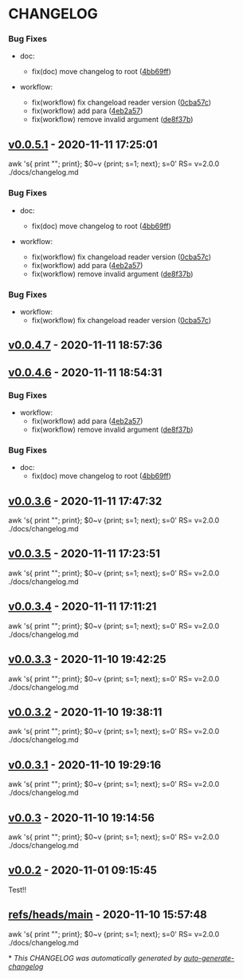 # CHANGELOG

### Bug Fixes

- doc:
  - fix(doc) move changelog to root ([4bb69ff](https://github.com/MarcoFaul/diw/commit/4bb69ff0d7d76e7cfcb1502db9042032842dd25f))

- workflow:
  - fix(workflow) fix changeload reader version ([0cba57c](https://github.com/MarcoFaul/diw/commit/0cba57c1c4e8bf40d7a4defd1326cf483f19ba57))
  - fix(workflow) add para ([4eb2a57](https://github.com/MarcoFaul/diw/commit/4eb2a573230fa3f3292723c24f29839c3c209c54))
  - fix(workflow) remove invalid argument ([de8f37b](https://github.com/MarcoFaul/diw/commit/de8f37b253a8f55c3558ca62cd5bf73bb8e5c9c0))

## [v0.0.5.1](https://github.com/MarcoFaul/diw/releases/tag/v0.0.5.1) - 2020-11-11 17:25:01

awk 's{ print ""; print}; $0~v {print; s=1; next}; s=0' RS= v=2.0.0 ./docs/changelog.md

### Bug Fixes

- doc:
  - fix(doc) move changelog to root ([4bb69ff](https://github.com/MarcoFaul/diw/commit/4bb69ff0d7d76e7cfcb1502db9042032842dd25f))

- workflow:
  - fix(workflow) fix changeload reader version ([0cba57c](https://github.com/MarcoFaul/diw/commit/0cba57c1c4e8bf40d7a4defd1326cf483f19ba57))
  - fix(workflow) add para ([4eb2a57](https://github.com/MarcoFaul/diw/commit/4eb2a573230fa3f3292723c24f29839c3c209c54))
  - fix(workflow) remove invalid argument ([de8f37b](https://github.com/MarcoFaul/diw/commit/de8f37b253a8f55c3558ca62cd5bf73bb8e5c9c0))

### Bug Fixes

- workflow:
  - fix(workflow) fix changeload reader version ([0cba57c](https://github.com/MarcoFaul/diw/commit/0cba57c1c4e8bf40d7a4defd1326cf483f19ba57))

## [v0.0.4.7](https://github.com/MarcoFaul/diw/releases/tag/v0.0.4.7) - 2020-11-11 18:57:36



## [v0.0.4.6](https://github.com/MarcoFaul/diw/releases/tag/v0.0.4.6) - 2020-11-11 18:54:31



### Bug Fixes

- workflow:
  - fix(workflow) add para ([4eb2a57](https://github.com/MarcoFaul/diw/commit/4eb2a573230fa3f3292723c24f29839c3c209c54))
  - fix(workflow) remove invalid argument ([de8f37b](https://github.com/MarcoFaul/diw/commit/de8f37b253a8f55c3558ca62cd5bf73bb8e5c9c0))

### Bug Fixes

- doc:
  - fix(doc) move changelog to root ([4bb69ff](https://github.com/MarcoFaul/diw/commit/4bb69ff0d7d76e7cfcb1502db9042032842dd25f))

## [v0.0.3.6](https://github.com/MarcoFaul/diw/releases/tag/v0.0.3.6) - 2020-11-11 17:47:32

awk 's{ print ""; print}; $0~v {print; s=1; next}; s=0' RS= v=2.0.0 ./docs/changelog.md

## [v0.0.3.5](https://github.com/MarcoFaul/diw/releases/tag/v0.0.3.5) - 2020-11-11 17:23:51

awk 's{ print ""; print}; $0~v {print; s=1; next}; s=0' RS= v=2.0.0 ./docs/changelog.md

## [v0.0.3.4](https://github.com/MarcoFaul/diw/releases/tag/v0.0.3.4) - 2020-11-11 17:11:21

awk 's{ print ""; print}; $0~v {print; s=1; next}; s=0' RS= v=2.0.0 ./docs/changelog.md

## [v0.0.3.3](https://github.com/MarcoFaul/diw/releases/tag/v0.0.3.3) - 2020-11-10 19:42:25

awk 's{ print ""; print}; $0~v {print; s=1; next}; s=0' RS= v=2.0.0 ./docs/changelog.md

## [v0.0.3.2](https://github.com/MarcoFaul/diw/releases/tag/v0.0.3.2) - 2020-11-10 19:38:11

awk 's{ print ""; print}; $0~v {print; s=1; next}; s=0' RS= v=2.0.0 ./docs/changelog.md

## [v0.0.3.1](https://github.com/MarcoFaul/diw/releases/tag/v0.0.3.1) - 2020-11-10 19:29:16

awk 's{ print ""; print}; $0~v {print; s=1; next}; s=0' RS= v=2.0.0 ./docs/changelog.md

## [v0.0.3](https://github.com/MarcoFaul/diw/releases/tag/v0.0.3) - 2020-11-10 19:14:56

awk 's{ print ""; print}; $0~v {print; s=1; next}; s=0' RS= v=2.0.0 ./docs/changelog.md

## [v0.0.2](https://github.com/MarcoFaul/diw/releases/tag/v0.0.2) - 2020-11-01 09:15:45

Test!!

## [refs/heads/main](https://github.com/MarcoFaul/diw/releases/tag/refs/heads/main) - 2020-11-10 15:57:48

awk 's{ print ""; print}; $0~v {print; s=1; next}; s=0' RS= v=2.0.0 ./docs/changelog.md

\* *This CHANGELOG was automatically generated by [auto-generate-changelog](https://github.com/BobAnkh/auto-generate-changelog)*
